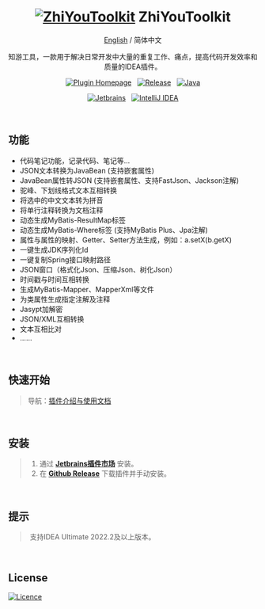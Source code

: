 <div align="center">

# [![ZhiYouToolkit](https://cdn.jsdelivr.net/gh/MemoryZy/ZhiYouToolkit/src/main/resources/META-INF/pluginIcon@30x30.svg)](https://github.com/MemoryZy/ZhiYouToolkit) **ZhiYouToolkit**

[English](./README.md) / 简体中文

知游工具，一款用于解决日常开发中大量的重复工作、痛点，提高代码开发效率和质量的IDEA插件。

[![Plugin Homepage](https://img.shields.io/badge/Plugin%20Homepage-ZhiYouToolkit-0db7ed.svg?style=for-the-badge)](https://plugins.jetbrains.com/plugin/24381-zhiyoutoolkit)
&nbsp;
[![Release](https://img.shields.io/badge/Release-v1.2.1-d05ce3.svg?style=for-the-badge)](https://github.com/MemoryZy/ZhiYouToolkit/releases)
&nbsp;
[![Java](https://img.shields.io/badge/Lang-Java-ff5722.svg?style=for-the-badge&logoColor=white)](https://www.oracle.com/cn/java/)


[![Jetbrains](https://img.shields.io/badge/Jetbrains-%2307405e.svg?style=for-the-badge&logo=jetbrains)](https://www.jetbrains.com/?from=ZhiYouToolkit)
&nbsp;
[![IntelliJ IDEA](https://img.shields.io/badge/IntelliJ%20IDEA-000000.svg?style=for-the-badge&logo=intellij-idea&logoColor=white)](https://www.jetbrains.com/idea/)

</div>

<br/>

## **功能**
 - 代码笔记功能，记录代码、笔记等...
 - JSON文本转换为JavaBean (支持嵌套属性)
 - JavaBean属性转JSON (支持嵌套属性、支持FastJson、Jackson注解)
 - 驼峰、下划线格式文本互相转换
 - 将选中的中文文本转为拼音
 - 将单行注释转换为文档注释
 - 动态生成MyBatis-ResultMap标签
 - 动态生成MyBatis-Where标签 (支持MyBatis Plus、Jpa注解)
 - 属性与属性的映射、Getter、Setter方法生成，例如：a.setX(b.getX)
 - 一键生成JDK序列化Id
 - 一键复制Spring接口映射路径
 - JSON窗口（格式化Json、压缩Json、树化Json）
 - 时间戳与时间互相转换
 - 生成MyBatis-Mapper、MapperXml等文件
 - 为类属性生成指定注解及注释
 - Jasypt加解密
 - JSON/XML互相转换
 - 文本互相比对
 - ......

<br/>

## **快速开始**
> 导航：[插件介绍与使用文档](https://home.memoryzy.cn/zhiyou/)

<br/>

## **安装**
> 1. 通过 **[Jetbrains插件市场](https://plugins.jetbrains.com/plugin/24381-zhiyoutoolkit)** 安装。
> 2. 在 **[Github Release](https://github.com/MemoryZy/ZhiYouToolkit/releases)** 下载插件并手动安装。

<br/>

## **提示**
> 支持IDEA Ultimate 2022.2及以上版本。

<br/>

## **License**
[![Licence](https://img.shields.io/badge/Licence-Apache%202.0-97ca00.svg?style=for-the-badge&logoColor=white)](./LICENSE)
